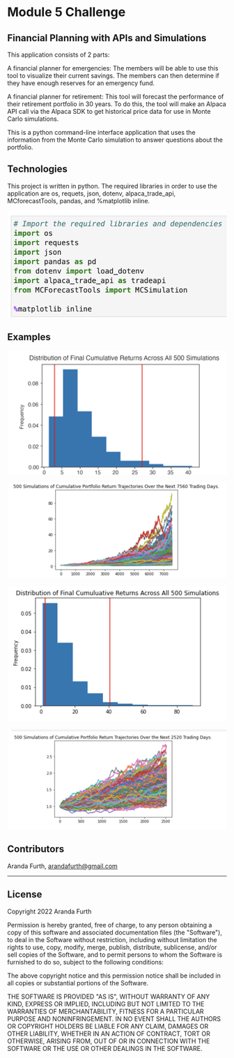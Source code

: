 # Module 5 Challenge

## Financial Planning with APIs and Simulations
This application consists of 2 parts:

A financial planner for emergencies: The members will be able to use this tool to visualize their current savings. The members can then determine if they have enough reserves for an emergency fund.

A financial planner for retirement: This tool will forecast the performance of their retirement portfolio in 30 years. To do this, the tool will make an Alpaca API call via the Alpaca SDK to get historical price data for use in Monte Carlo simulations.

This is a python command-line interface application that uses the information from the Monte Carlo simulation to answer questions about the portfolio.


## Technologies
This project is written in python. The required libraries in order to use the application are os, requets, json, dotenv, alpaca_trade_api, MCforecastTools, pandas, and %matplotlib inline.

![Import libraries](https://github.com/arfylarfy/Module5Challenge/blob/main/Starter_Code/Images/Screen%20Shot%202022-03-27%20at%203.05.11%20PM.png)

## Examples

![graph](https://github.com/arfylarfy/Module5Challenge/blob/main/Starter_Code/Images/Screen%20Shot%202022-03-27%20at%203.06.48%20PM.png)

![simulations](https://github.com/arfylarfy/Module5Challenge/blob/main/Starter_Code/Images/Screen%20Shot%202022-03-27%20at%203.07.07%20PM.png)

![FinCumulReturn](https://github.com/arfylarfy/Module5Challenge/blob/main/Starter_Code/Images/Screen%20Shot%202022-03-27%20at%203.07.16%20PM.png)

![FinalCumulTraj](https://github.com/arfylarfy/Module5Challenge/blob/main/Starter_Code/Images/Screen%20Shot%202022-03-27%20at%203.14.32%20PM.png)

## Contributors

Aranda Furth, arandafurth@gmail.com

---

## License

Copyright 2022 Aranda Furth

Permission is hereby granted, free of charge, to any person obtaining a copy of this software and associated documentation files (the "Software"), to deal in the Software without restriction, including without limitation the rights to use, copy, modify, merge, publish, distribute, sublicense, and/or sell copies of the Software, and to permit persons to whom the Software is furnished to do so, subject to the following conditions:

The above copyright notice and this permission notice shall be included in all copies or substantial portions of the Software.

THE SOFTWARE IS PROVIDED "AS IS", WITHOUT WARRANTY OF ANY KIND, EXPRESS OR IMPLIED, INCLUDING BUT NOT LIMITED TO THE WARRANTIES OF MERCHANTABILITY, FITNESS FOR A PARTICULAR PURPOSE AND NONINFRINGEMENT. IN NO EVENT SHALL THE AUTHORS OR COPYRIGHT HOLDERS BE LIABLE FOR ANY CLAIM, DAMAGES OR OTHER LIABILITY, WHETHER IN AN ACTION OF CONTRACT, TORT OR OTHERWISE, ARISING FROM, OUT OF OR IN CONNECTION WITH THE SOFTWARE OR THE USE OR OTHER DEALINGS IN THE SOFTWARE.

